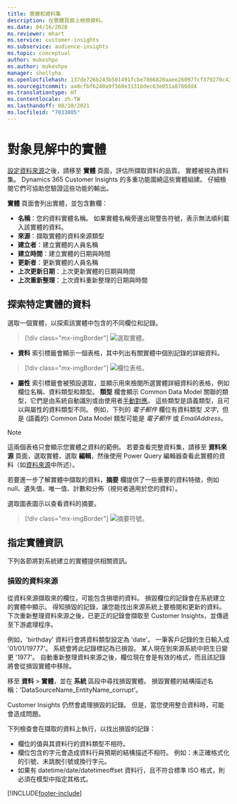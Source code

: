```yaml
---
title: 實體和資料集
description: 在實體頁面上檢視資料。
ms.date: 04/16/2020
ms.reviewer: mhart
ms.service: customer-insights
ms.subservice: audience-insights
ms.topic: conceptual
author: mukeshpo
ms.author: mukeshpo
manager: shellyha
ms.openlocfilehash: 137de726b243b501491fcbe7866820aaee26097fcf379270c423c277374ae9a4
ms.sourcegitcommit: aa0cfbf6240a9f560e3131bdec63e051a8786dd4
ms.translationtype: HT
ms.contentlocale: zh-TW
ms.lasthandoff: 08/10/2021
ms.locfileid: "7033805"
---
```

# <a name="entities-in-audience-insights"></a>對象見解中的實體

[設定資料來源](data-sources.md)之後，請移至 **實體** 頁面，評估所擷取資料的品質。 實體被視為資料集。 Dynamics 365 Customer Insights 的多重功能圍繞這些實體組建。 仔細檢閱它們可協助您驗證這些功能的輸出。

**實體** 頁面會列出實體，並包含數欄：

- **名稱**：您的資料實體名稱。 如果實體名稱旁邊出現警告符號，表示無法順利載入該實體的資料。
- **來源**：擷取實體的資料來源類型
- **建立者**：建立實體的人員名稱
- **建立時間**：建立實體的日期與時間
- **更新者**：更新實體的人員名稱
- **上次更新日期**：上次更新實體的日期與時間
- **上次重新整理**：上次資料重新整理的日期與時間

## <a name="explore-a-specific-entitys-data"></a>探索特定實體的資料

選取一個實體，以探索該實體中包含的不同欄位和記錄。

> [!div class="mx-imgBorder"]
> ![選取實體。](media/data-manager-entities-data.png "選取實體")

- **資料** 索引標籤會顯示一個表格，其中列出有關實體中個別記錄的詳細資料。

> [!div class="mx-imgBorder"]
> ![欄位表格。](media/data-manager-entities-fields.PNG "欄位表格")

- **屬性** 索引標籤會被預設選取，並顯示用來檢閱所選實體詳細資料的表格，例如欄位名稱、資料類型和類型。 **類型** 欄會顯示 Common Data Model 關聯的類型，它們是由系統自動識別或由使用者[手動對應](map-entities.md)。 這些類型是語義類型，且可以與屬性的資料類型不同。 例如，下列的 *電子郵件* 欄位有資料類型 *文字*，但是 (語義的) Common Data Model 類型可能是 *電子郵件* 或 *EmailAddress*。

> [!NOTE]
> 這兩個表格只會顯示您實體之資料的範例。 若要查看完整資料集，請移至 **資料來源** 頁面，選取實體，選取 **編輯**，然後使用 Power Query 編輯器查看此實體的資料（如[資料來源](data-sources.md)中所述）。

若要進一步了解實體中擷取的資料，**摘要** 欄提供了一些重要的資料特徵，例如 null、遺失值、唯一值、計數和分佈（視何者適用於您的資料）。

選取圖表圖示以查看資料的摘要。

> [!div class="mx-imgBorder"]
> ![摘要符號。](media/data-manager-entities-summary.png "資料摘要表格")

## <a name="entity-specific-information"></a>指定實體資訊

下列各節將對系統建立的實體提供相關資訊。

### <a name="corrupted-data-sources"></a>損毀的資料來源

從資料來源擷取來的欄位，可能包含損壞的資料。 損毀欄位的記錄會在系統建立的實體中顯示。 得知損毀的記錄，讓您能找出來源系統上要檢閱和更新的資料。 下次重新整理資料來源之後，已更正的記錄會擷取至 Customer Insights，並傳遞至下游處理程序。 

例如，'birthday' 資料行會將資料類型設定為 'date'。 一筆客戶記錄的生日輸入成 '01/01/19777'。 系統會將此記錄標記為已損毀。 某人現在到來源系統中把生日變更 '1977'。 自動重新整理資料來源之後，欄位現在會是有效的格式，而且該記錄將會從損毀實體中移除。 

移至 **資料** > **實體**，並在 **系統** 區段中尋找損毀實體。 損毀實體的結構描述名稱：'DataSourceName_EntityName_corrupt'。

Customer Insights 仍然會處理損毀的記錄。 但是，當您使用整合資料時，可能會造成問題。

下列檢查會在擷取的資料上執行，以找出損毀的記錄： 

- 欄位的值與其資料行的資料類型不相符。
- 欄位包含的字元會造成資料行與預期的結構描述不相符。 例如：未正確格式化的引號、未跳脫引號或換行字元。
- 如果有 datetime/date/datetimeoffset 資料行，且不符合標準 ISO 格式，則必須在模型中指定其格式。



[!INCLUDE[footer-include](../includes/footer-banner.md)]
